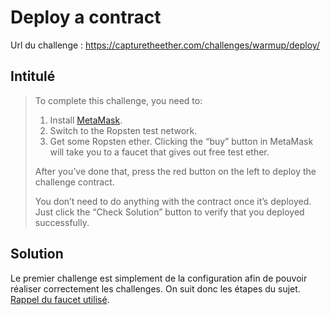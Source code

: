 # Deploy a contract

Url du challenge : https://capturetheether.com/challenges/warmup/deploy/

## Intitulé 

> To complete this challenge, you need to:
>
> 1) Install [MetaMask](https://metamask.io/).
> 2) Switch to the Ropsten test network.
> 3) Get some Ropsten ether. Clicking the “buy” button in MetaMask will take you to a faucet that gives out free test ether.
>
> After you’ve done that, press the red button on the left to deploy the challenge contract.
> 
> You don’t need to do anything with the contract once it’s deployed. Just click the “Check Solution” button to verify that you deployed successfully.

## Solution

Le premier challenge est simplement de la configuration afin de pouvoir réaliser correctement les challenges. On suit donc les étapes du sujet. [Rappel du faucet utilisé](https://faucet.egorfine.com/).